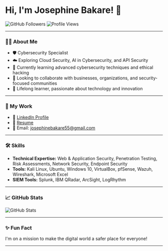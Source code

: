 # Hi, I'm Josephine Bakare! 👋

<!-- Badges -->
![GitHub Followers](https://img.shields.io/github/followers/jabdigitalspot?style=social)
![Profile Views](https://komarev.com/ghpvc/?username=jabdigitalspot)

---

### 👨‍💻 About Me
- 🛡️ Cybersecurity Specialist
- ☁️ Exploring Cloud Security, AI in Cybersecurity, and API Security
- 🚀 Currently learning advanced cybersecurity techniques and ethical hacking
- 🤝 Looking to collaborate with businesses, organizations, and security-focused communities
- 🌱 Lifelong learner, passionate about technology and innovation

---

### 💼 My Work
- 🔗 [LinkedIn Profile](https://www.linkedin.com/in/josephine-bakare/)
- 📄 [Resume](#) <!-- You can upload your resume and link it here, or use an external link -->
- 💬 Email: [josephinebakare55@gmail.com](mailto:josephinebakare55@gmail.com)

---

### 🛠️ Skills
- **Technical Expertise:** Web & Application Security, Penetration Testing, Risk Assessments, Network Security, Endpoint Security
- **Tools:** Kali Linux, Ubuntu, Windows 10, VirtualBox, pfSense, Wazuh, Wireshark, Microsoft Excel
- **SIEM Tools:** Splunk, IBM QRadar, ArcSight, LogRhythm

---

### 📈 GitHub Stats
![GitHub Stats](https://github-readme-stats.vercel.app/api?username=jabdigitalspot&show_icons=true&theme=radical)

---

### ✨ Fun Fact
I'm on a mission to make the digital world a safer place for everyone!

---

<!--
jabdigitalspot/jabdigitalspot is a ✨ special ✨ repository because its `README.md` (this file) appears on your GitHub profile.
You can click the Preview link to take a look at your changes.
-->